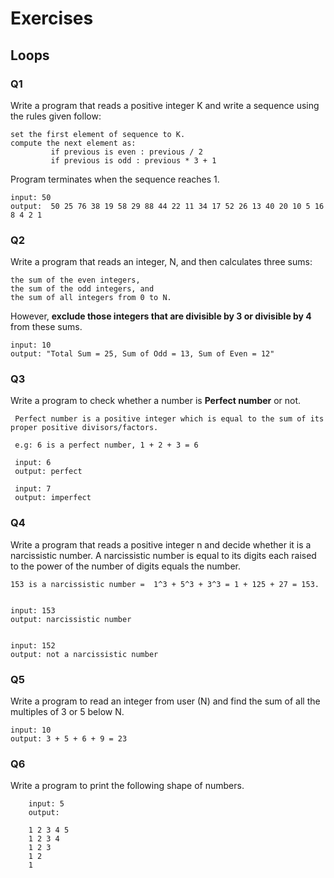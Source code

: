 
# Exercises

## Loops

### Q1

Write a program that reads  a positive integer K and write a sequence using the rules given follow:
    
    set the first element of sequence to K.
    compute the next element as:
             if previous is even : previous / 2
             if previous is odd : previous * 3 + 1
                
Program terminates when the sequence reaches 1.

    input: 50 
    output:  50 25 76 38 19 58 29 88 44 22 11 34 17 52 26 13 40 20 10 5 16 8 4 2 1


### Q2

Write a program that reads  an integer, N, and then calculates three sums: 

    the sum of the even integers, 
    the sum of the odd integers, and 
    the sum of all integers from 0 to N. 
    
   However, **exclude those integers that are divisible by 3 or divisible by 4** from these sums. 

    input: 10
    output: "Total Sum = 25, Sum of Odd = 13, Sum of Even = 12"



### Q3

 Write a program to check whether a number is **Perfect number** or not.
 
     Perfect number is a positive integer which is equal to the sum of its proper positive divisors/factors.
     
     e.g: 6 is a perfect number, 1 + 2 + 3 = 6
     
     input: 6
     output: perfect
     
     input: 7
     output: imperfect




### Q4

Write a program that reads a positive integer n and decide whether it is a narcissistic number.  A  narcissistic number is equal to its digits each raised to the power of the number of digits equals the number.

    153 is a narcissistic number =  1^3 + 5^3 + 3^3 = 1 + 125 + 27 = 153.
    
    
    input: 153
    output: narcissistic number
    
    
    input: 152
    output: not a narcissistic number




### Q5


Write a program to read an integer from user (N) and find the sum of all the multiples of 3 or 5 below N.

    input: 10
    output: 3 + 5 + 6 + 9 = 23


### Q6

Write a program to print the following shape of numbers.

        input: 5
        output:

        1 2 3 4 5
        1 2 3 4 
        1 2 3
        1 2
        1



